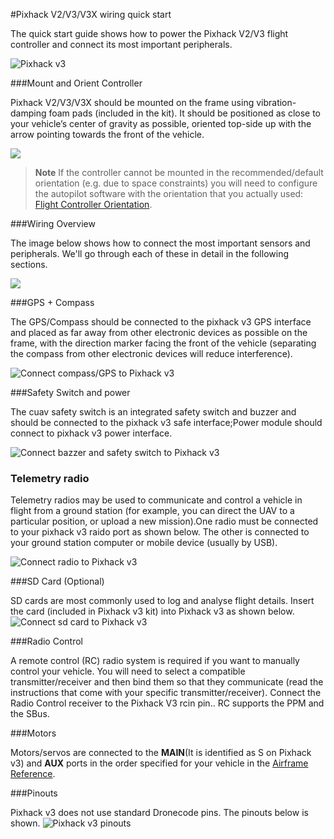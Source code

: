 #Pixhack V2/V3/V3X wiring quick start

The quick start guide shows how to power the Pixhack V2/V3 flight controller and connect its most important peripherals.

![Pixhack v3](../../assets/flight_controller/pixhack_v3/pixhack_v3_157_large_default.jpg)

###Mount and Orient Controller

Pixhack V2/V3/V3X should be mounted on the frame using vibration-damping foam pads (included in the kit). It should be positioned as close to your vehicle’s center of gravity as possible, oriented top-side up with the arrow pointing towards the front of the vehicle.

<img src="../../assets/flight_controller/pixhack_v3/pixhack_v3_vehicle_feont.jpg" align="center"/>

> **Note** If the controller cannot be mounted in the
  recommended/default orientation (e.g. due to space constraints) you will
  need to configure the autopilot software with the orientation that you
  actually used: [Flight Controller Orientation](../config/flight_controller_orientation.md).
  
###Wiring Overview

The image below shows how to connect the most important sensors and peripherals. We'll go through each of these in detail in the following sections.

<img src="../../assets/flight_controller/pixhack_v3/pixhack_v3_wiring_overvie.jpg" align="center"/>

###GPS + Compass

The GPS/Compass should be connected to the pixhack v3  GPS interface and placed as far away from other electronic devices as possible on the frame, with the direction marker facing the front of the vehicle (separating the compass from other electronic devices will reduce interference).

![Connect compass/GPS to Pixhack v3](../../assets/flight_controller/pixhack_v3/pixhack_v3_gps.jpg) 

###Safety Switch and power

The cuav safety switch is an integrated safety switch and buzzer and should be connected to the pixhack v3 safe interface;Power module should connect to pixhack v3 power interface.

![Connect bazzer and safety switch to Pixhack v3](../../assets/flight_controller/pixhack_v3/pixhack_v3_power_and_safe.jpg) 

### Telemetry radio

Telemetry radios may be used to communicate and control a vehicle in flight from a ground station (for example, you can direct the UAV to a particular position, or upload a new mission).One radio must be connected to your pixhack v3 raido port as shown below. The other is connected to your ground station computer or mobile device (usually by USB).

![Connect radio to Pixhack v3](../../assets/flight_controller/pixhack_v3/pixhack_v3_radio.jpg) 

###SD Card (Optional)

SD cards are most commonly used to log and analyse flight details. Insert the card (included in Pixhack v3 kit) into Pixhack v3 as shown below.
![Connect sd card to Pixhack v3](../../assets/flight_controller/pixhack_v3/pixhack_v3_sd.jpg) 

###Radio Control

A remote control (RC) radio system is required if you want to manually control your vehicle.
You will need to select a compatible transmitter/receiver and then bind them so that they communicate (read the instructions that come with your specific transmitter/receiver).
Connect the Radio Control receiver to the Pixhack V3 rcin pin.. RC supports the PPM and the SBus.

###Motors

Motors/servos are connected to the **MAIN**(It is identified as S on Pixhack v3) and **AUX** ports in the order specified for your vehicle in the [Airframe Reference](../airframes/airframe_reference.md). 

###Pinouts

Pixhack v3 does not use standard Dronecode pins. The pinouts below is shown.
![Pixhack v3 pinouts](../../assets/flight_controller/pixhack_v3/pixhack_v3_pinouts.png) 
